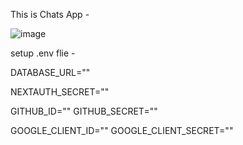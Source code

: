 This is Chats App -

![image](https://github.com/user-attachments/assets/2018c25a-653e-44e6-ad5a-4894fa4ed5a5)

  

setup .env flie - 

DATABASE_URL=""

NEXTAUTH_SECRET=""

GITHUB_ID=""
GITHUB_SECRET=""

GOOGLE_CLIENT_ID=""
GOOGLE_CLIENT_SECRET=""
